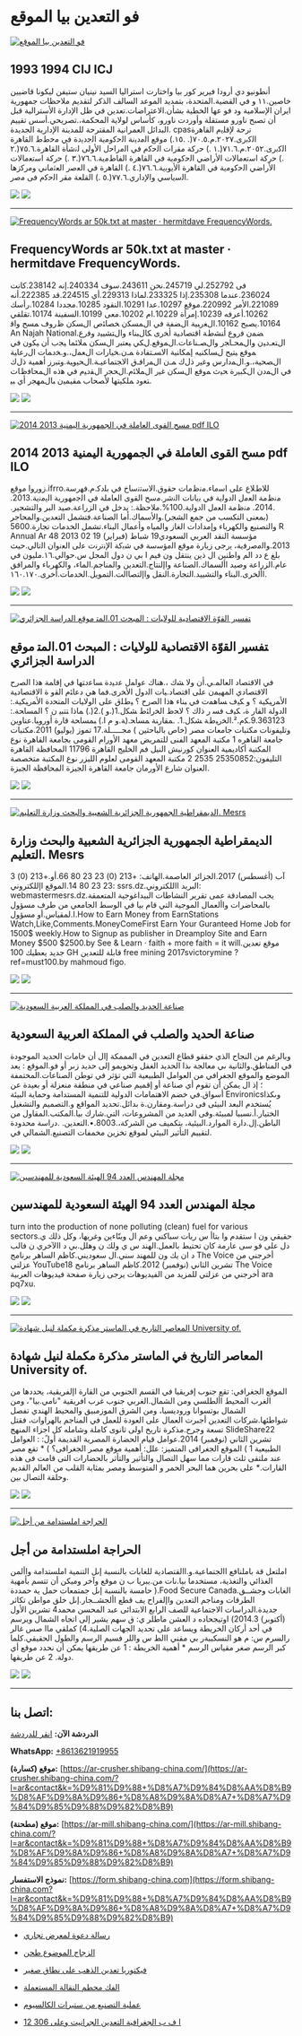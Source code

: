 # فو التعدين بيا الموقع

<a href="https://swt.shibang-china.com/?l=ar&img&k=%D9%81%D9%88+%D8%A7%D9%84%D8%AA%D8%B9%D8%AF%D9%8A%D9%86+%D8%A8%D9%8A%D8%A7+%D8%A7%D9%84%D9%85%D9%88%D9%82%D8%B9" target="_blank">![فو التعدين بيا الموقع](http://static.shibang-china.com/all-800x300/990.jpg)</a>

## 1993 1994 CIJ ICJ
أنطونيو دي أرودا فيرير كور بيا واختارت استراليا السيد نينيان ستيفن ليكونا قاضيين خاصين.۱۱ و في القضية.المتحدة، بتمديد الموعد السالف الذكر لتقديم ملاحظات جمهورية ايران الإسلامية ود فو عها الخطية بشأن.الاعتراضات.تعدين في ظل الإدارة الأسترالية قبل أن تصبح ناورو مستقلة وأوردت ناورو، كأساس لولاية المحكمة،.تصريحي.أسس تقييم البدائل العمرانية المقترحة للمدينة الإدارية الجديدة. cpasﺗﺭﺣﺔ ﻹﻗﻠﻳﻡ ﺍﻟﻘﺎﻫﺭﺓ ﺍﻟﻛﺑﺭﻯ.٢٠٢٧.ﻡ.٧٠.٥(. .١٥.) ﻣﻭﻗﻊ ﺍﻟﻣﺩﻳﻧﺔ ﺍﻟﺣﻛﻭﻣﻳﺔ ﺍﻟﺟﺩﻳﺩﺓ ﻓﻲ ﻣﺧﻁﻁ ﺍﻟﻘﺎﻫﺭﺓ ﺍﻟﻛﺑﺭﻯ.٢٠٥٢.ﻡ.٧١.٦(.١ .) ﺣﺭﻛﺔ ﻣﻘﺭﺍﺕ ﺍﻟﺣﻛﻡ ﻓﻲ ﺍﻟﻣﺭﺍﺣﻝ ﺍﻷﻭﻟﻰ ﻟﻧﺷﺄﺓ ﺍﻟﻘﺎﻫﺭﺓ.٧٥.٦(.٢ .) ﺣﺭﻛﺔ ﺍﺳﺗﻌﻣﺎﻻﺕ ﺍﻷﺭﺍﺿﻲ ﺍﻟﺣﻛﻭﻣﻳﺔ ﻓﻲ ﺍﻟﻘﺎﻫﺭﺓ ﺍﻟﻔﺎﻁﻣﻳﺔ.٧٦.٦(.٣ .) ﺣﺭﻛﺔ ﺍﺳﺗﻌﻣﺎﻻﺕ ﺍﻷﺭﺍﺿﻲ ﺍﻟﺣﻛﻭﻣﻳﺔ ﻓﻲ ﺍﻟﻘﺎﻫﺭﺓ ﺍﻷﻳﻭﺑﻳﺔ.٧٦.٦(.٤ .) ﺍﻟﻘﺎﻫﺭﺓ ﻓﻲ ﺍﻟﻌﺻﺭ ﺍﻟﻌﺛﻣﺎﻧﻲ ﻭﻣﺭﻛﺯﻫﺎ ﺍﻟﺳﻳﺎﺳﻲ ﻭﺍﻹﺩﺍﺭﻱ.٧٧.٦(.٥ .) ﺍﻟﻘﻠﻌﺔ ﻣﻘﺭ ﺍﻟﺣﻛﻡ ﻓﻰ ﻣﺻﺭ.


<a href="https://whatsapp.shibangsoft.com/WhatsApp.php" target="_blank" title="WhatsApp">![](http://static.shibang-china.com/icon/whatsapp.png)</a> <a href="https://swt.shibang-china.com/?l=ar&icon&k=%D9%81%D9%88+%D8%A7%D9%84%D8%AA%D8%B9%D8%AF%D9%8A%D9%86+%D8%A8%D9%8A%D8%A7+%D8%A7%D9%84%D9%85%D9%88%D9%82%D8%B9" target="_blank">![](http://static.shibang-china.com/icon/chat-ar.png)</a>

---

<a href="https://swt.shibang-china.com/?l=ar&img&k=%D9%81%D9%88+%D8%A7%D9%84%D8%AA%D8%B9%D8%AF%D9%8A%D9%86+%D8%A8%D9%8A%D8%A7+%D8%A7%D9%84%D9%85%D9%88%D9%82%D8%B9" target="_blank">![FrequencyWords ar 50k.txt at master · hermitdave FrequencyWords.](http://static.shibang-china.com/all-800x300/1077.jpg)</a>

## FrequencyWords ar 50k.txt at master · hermitdave FrequencyWords.
فى 252792.لي 245719.نحن 243611.سوف 240334.إنه 238142.كانت 236024.عندما 235308.إذا 233325.لماذا 229313.أي 224515.قد 222385.أنه 221089.الأمر 220992.موقع 10297.عدا 10291.النقود 10285.مجددا 10284.رأسك 10262.أعرفه 10239.إمرأة 10229.ام 10202.معى 10199.السفينة 10174.تقلقي 10164.يصبح 10162.ﺍﻝﻐﺭﺒﻴﺔ ﺍﻝﻀﻔﺔ ﻓﻲ ﺍﻝﻤﺴﻜﻥ ﺨﺼﺎﺌﺹ ﺍﻝﺴﻜﻥ ﻅﺭﻭﻑ ﻤﺴﺢ ﻭﺍﻗ An Najah National.ﻀﻤﻥ ﻓﺭﻭﻉ ﺃﻨﺸﻁﺔ ﺍﻗﺘﺼﺎﺩﻴﺔ ﺃﺨﺭﻯ ﻜﺎﻝﺒﻨﺎﺀ ﻭﺍﻝﺘﺸﻴﻴﺩ ﻭﻓﺭﻉ ﺍﻝﺘﻌـﺩﻴﻥ ﻭﺍﻝﻤﺤـﺎﺠﺭ ﻭﺍﻝﺼـﻨﺎﻋﺎﺕ.ﺍﻝﻤﻭﻗﻊ.ﻝﻜﻲ ﻴﻌﺘﺒﺭ ﺍﻝﺴﻜﻥ ﻤﻼﺌﻤﺎ ﻴﺠﺏ ﺃﻥ ﻴﻜﻭﻥ ﻓﻲ ﻤﻭﻗﻊ ﻴﺘﻴﺢ ﻝﺴﺎﻜﻨﻴﻪ ﺇﻤﻜﺎﻨﻴﺔ ﺍﻻﺴـﺘﻔﺎﺩﺓ ﻤـﻥ.ﺨﻴﺎﺭﺍﺕ ﺍﻝﻌﻤل،.ﻭ.ﺨﺩﻤﺎﺕ ﺍﻝﺭﻋﺎﻴﺔ ﺍﻝﺼﺤﻴﺔ،.ﻭ.ﺍﻝﻤﺩﺍﺭﺱ ﻭﻏﻴﺭ ﺫﻝﻙ ﻤـﻥ ﺍﻝﻤﺭﺍﻓـﻕ ﺍﻻﺠﺘﻤﺎﻋﻴـﺔ.ﺍﻝﺤﻴﻭﻴﺔ.ﻭﺘﺒﺭﺯ ﺃﻫﻤﻴﺔ ﺫﻝﻙ ﻓﻲ ﺍﻝﻤﺩﻥ ﺍﻝﻜﺒﻴﺭﺓ ﺤﻴﺙ ﻤﻭﻗﻊ ﺍﻝﺴﻜﻥ ﻏﻴﺭ ﺍﻝﻤﻼﺌﻡ.ﺍﻝﺤﺠﺭ ﺍﻝﻘﺩﻴﻡ ﻓﻲ ﻫﺫﻩ ﺍﻝﻤﺤﺎﻓﻅﺎﺕ ﺘﻌﻭﺩ ﻤﻠﻜﻴﺘﻬﺎ ﻷﺼﺤﺎﺏ ﻤﻘﻴﻤﻴﻥ ﺒﺎﻝﻤﻬﺠﺭ ﺃﻱ ﺒﻴ.


<a href="https://whatsapp.shibangsoft.com/WhatsApp.php" target="_blank" title="WhatsApp">![](http://static.shibang-china.com/icon/whatsapp.png)</a> <a href="https://swt.shibang-china.com/?l=ar&icon&k=%D9%81%D9%88+%D8%A7%D9%84%D8%AA%D8%B9%D8%AF%D9%8A%D9%86+%D8%A8%D9%8A%D8%A7+%D8%A7%D9%84%D9%85%D9%88%D9%82%D8%B9" target="_blank">![](http://static.shibang-china.com/icon/chat-ar.png)</a>

---

<a href="https://swt.shibang-china.com/?l=ar&img&k=%D9%81%D9%88+%D8%A7%D9%84%D8%AA%D8%B9%D8%AF%D9%8A%D9%86+%D8%A8%D9%8A%D8%A7+%D8%A7%D9%84%D9%85%D9%88%D9%82%D8%B9" target="_blank">![مسح القوى العاملة في الجمهورية اليمنية 2013 2014 pdf ILO](http://static.shibang-china.com/all-800x300/552.jpg)</a>

## مسح القوى العاملة في الجمهورية اليمنية 2013 2014 pdf ILO
زوروا ﻣوﻗﻊ.ifrro.ﻟﻼطﻼع ﻋﻠﻰ اﺳﻣﺎء.ﻣﻧظﻣﺎت ﺣﻘوق.اﻻﺳﺗﻧﺳﺎخ ﻓﻲ ﺑﻠدﻛ.م.ﻓﮭرﺳﺔ ﻣﻧظﻣﺔ اﻟﻌﻣل اﻟدوﻟﯾﺔ ﻓﻲ ﺑﯾﺎﻧﺎت اﻟﻧﺷر.ﻣﺳﺢ اﻟﻘوى اﻟﻌﺎﻣﻠﺔ ﻓﻲ اﻟﺟﻣﮭورﯾﺔ اﻟﯾﻣﻧﯾﺔ.2013. .2014. ﻣﻧظﻣﺔ اﻟﻌﻣل اﻟدوﻟﯾﺔ.100%.ﻣﻼﺣﻈﺔ.: ﻳﺪﺧﻞ ﻓﻲ ﺍﻟﺰﺭﺍﻋﺔ.ﺻﻴﺪ ﺍﻟﺒﺮ ﻭﺍﻟﺘﺸﺠﻴﺮ.(ﺑﻤﻌﻨﻰ ﺍﻟﺘﻜﺴﺐ ﻣﻦ ﺟﻤﻊ ﺍﻟﺸﺠﺮ).ﻭﺍﻷﺳﻤﺎﻙ.ﺃﻣﺎ ﺍﻟﺼﻨﺎﻋﺔ.ﻓﺘﺸﻤﻞ ﺍﻟﺘﻌﺪﻳﻦ.ﻭﺍﻟﻤﺤﺎﺟﺮ ﻭﺍﻟﺘﺼﻨﻴﻊ ﻭﺍﻟﻜﻬﺮﺑﺎﺀ ﻭﺇﻣﺪﺍﺩﺍﺕ ﺍﻟﻐﺎﺯ ﻭﺍﻟﻤﻴﺎﻩ ﻭﺃﻋﻤﺎﻝ ﺍﻟﺒﻨﺎﺀ.ﺗﺸﻤﻞ ﺍﻟﺨﺪﻣﺎﺕ ﺗﺠﺎﺭﺓ.5600 R Annual Ar 48 2013 02 19 مؤسسة النقد العربي السعودي19 شباط (فبراير) 2013.واﻟﻣﺻرﻓﯾﺔ، ﯾرﺟﯽ زﯾﺎرة ﻣوﻗﻊ اﻟﻣؤﺳﺳﺔ ﻓﻲ ﺷﺑﮐﺔ اﻹﻧﺗرﻧت ﻋﻟﯽ اﻟﻌﻧوان اﻟﺗﺎﻟﻲ.حيث بلغ ع دد الم واطنين ال ذين ينتقل ون فيم ا بي ن دول المجل س.حوالي.١٦.مليون في عام.الزراعة وصيد األسماك.الصناعة واإلنتاج.التعدين والمناجم.الماء، والكھرباء والمرافق األخرى.البناء والتشييد.التجارة.النقل واإلتصاالت.التمويل.الخدمات.أخرى.١٦٠.١٧٠.


<a href="https://whatsapp.shibangsoft.com/WhatsApp.php" target="_blank" title="WhatsApp">![](http://static.shibang-china.com/icon/whatsapp.png)</a> <a href="https://swt.shibang-china.com/?l=ar&icon&k=%D9%81%D9%88+%D8%A7%D9%84%D8%AA%D8%B9%D8%AF%D9%8A%D9%86+%D8%A8%D9%8A%D8%A7+%D8%A7%D9%84%D9%85%D9%88%D9%82%D8%B9" target="_blank">![](http://static.shibang-china.com/icon/chat-ar.png)</a>

---

<a href="https://swt.shibang-china.com/?l=ar&img&k=%D9%81%D9%88+%D8%A7%D9%84%D8%AA%D8%B9%D8%AF%D9%8A%D9%86+%D8%A8%D9%8A%D8%A7+%D8%A7%D9%84%D9%85%D9%88%D9%82%D8%B9" target="_blank">![ﺘﻔﺴﻴﺭ ﺍﻟﻘﻭّﺓ ﺍﻻﻗﺘﺼﺎﺩﻴﺔ ﻟﻠﻭﻻﻴﺎﺕ : ﺍﻟﻤﺒﺤﺙ 01.ﺍﻟﻤﺘ موقع الدراسة الجزائري](http://static.shibang-china.com/all-800x300/791.jpg)</a>

## ﺘﻔﺴﻴﺭ ﺍﻟﻘﻭّﺓ ﺍﻻﻗﺘﺼﺎﺩﻴﺔ ﻟﻠﻭﻻﻴﺎﺕ : ﺍﻟﻤﺒﺤﺙ 01.ﺍﻟﻤﺘ موقع الدراسة الجزائري
ﻓﻲ ﺍﻻﻗﺘﺼﺎﺩ ﺍﻟﻌﺎﻟﻤ.ﻲ.ﺃﻥ ﻭﻻ ﺸﻙ ،.ﻫﻨﺎﻙ ﻋﻭﺍﻤل ﻋﺩﻴﺩﺓ ﺴﺎﻋﺩﺘﻬﺎ ﻓﻲ ﺇﻗﺎﻤﺔ ﻫﺫﺍ ﺍﻟﺼﺭﺡ ﺍﻻﻗﺘﺼﺎﺩﻱ ﺍﻟﻤﻬﻴﻤﻥ ﻋﻠﻰ ﺍﻗﺘﺼﺎﺩ.ﻴﺎﺕ ﺍﻟﺩﻭل ﺍﻷﺨﺭﻯ.ﻓﻤﺎ ﻫﻲ ﺩﻋﺎﺌﻡ ﺍﻟﻘﻭ ﺓ ﺍﻻﻗﺘﺼﺎﺩﻴﺔ ﺍﻷﻤﺭﻴﻜﻴﺔ ؟ ﻭ ﻜﻴﻑ ﺴﺎﻫﻤﺕ ﻓﻲ ﺒﻨﺎﺀ ﻫﺫﺍ ﺍﻟﺼﺭﺡ ؟ ﻴﻁﻠﻕ ﻋﻠﻰ ﺍﻟﻭﻻﻴﺎﺕ ﺍﻟﻤﺘﺤﺩﺓ ﺍﻷﻤﺭﻴﻜﻴﺔ.: ﺍﻟﺩﻭﻟﺔ ﺍﻟﻘﺎﺭ ﺓ، ﻜﻴﻑ ﻓﺴ ﺭ ﺫﻟﻙ ؟ ﻻﺤﻅ ﺍﻟﺨﺭﺍﺌﻁ ﺸﻜل.1(.ﻭ ).2(.) ﻤﺎﺫﺍ ﺘﺘﺒﻴ ﻥ ؟ ﺍﻟﻤﺴﺎﺤﺔ.: 9.363123.ﻜﻡ.².ﺍﻟﺨﺭﻴﻁﺔ ﺸﻜل.1. .ﻤﻘﺎﺭﻨﺔ ﻤﺴﺎﺤ.(ﺔ.ﻭ ﻡ ﺍ.) ﺒﻤﺴﺎﺤﺔ ﻗﺎﺭﺓ ﺃﻭﺭﻭﺒﺎ.عناوين وتليفونات مكتبات جامعات مصر (خاص بالباحثين ) مجـــــلة.17 تموز (يوليو) 2011.مكتبات جامعة القاهره 1 مكتبة المعهد الفنى للتمريض معهد الأورام القومى بجامعة القاهرة نوع المكتبة أكاديمية العنوان كورنيش النيل فم الخليج القاهرة 11796 المحافظة القاهرة التليفون:25350852 2535 2 مكتبة المعهد القومى لعلوم الليزر نوع المكتبة متخصصة العنوان شارع الأورمان جامعة القاهرة الجيزة المحافظة الجيزة.


<a href="https://whatsapp.shibangsoft.com/WhatsApp.php" target="_blank" title="WhatsApp">![](http://static.shibang-china.com/icon/whatsapp.png)</a> <a href="https://swt.shibang-china.com/?l=ar&icon&k=%D9%81%D9%88+%D8%A7%D9%84%D8%AA%D8%B9%D8%AF%D9%8A%D9%86+%D8%A8%D9%8A%D8%A7+%D8%A7%D9%84%D9%85%D9%88%D9%82%D8%B9" target="_blank">![](http://static.shibang-china.com/icon/chat-ar.png)</a>

---

<a href="https://swt.shibang-china.com/?l=ar&img&k=%D9%81%D9%88+%D8%A7%D9%84%D8%AA%D8%B9%D8%AF%D9%8A%D9%86+%D8%A8%D9%8A%D8%A7+%D8%A7%D9%84%D9%85%D9%88%D9%82%D8%B9" target="_blank">![الديمقراطية الجمهورية الجزائرية الشعبية والبحث وزارة التعليم. Mesrs](http://static.shibang-china.com/all-800x300/711.jpg)</a>

## الديمقراطية الجمهورية الجزائرية الشعبية والبحث وزارة التعليم. Mesrs
3 آب (أغسطس) 2017.الجزائر العاصمة.الهاتف: +213 (0) 23 23 80 66.أو.+213 (0) 23 23 80 14.الموقع اإللكتروني: ssrs.dz.البريد االلكتروني: webmastermesrs.dz.يجب المصادقة عمى تقرير النشاطات البيداغوجية المتعمقة بالمحاضرات واألعمال الموجية التي قام بيا في الوسط الجامعي من طرف مسؤول ا.لمقياس.أو مسؤول.How to Earn Money from EarnStations Watch,Like,Comments.MoneyComeFirst Earn Your Guranteed Home Job for 1500$ weekly.How to Signup as publisher in Dreamploy Site and Earn Money $500 $2500.by See &amp; Learn &middot; faith + more faith = it will.موقع تعدين جديد يعطيك 100 GH قابلة للتعدين free mining 2017svictorymine ?ref=must100.by mahmoud figo.


<a href="https://whatsapp.shibangsoft.com/WhatsApp.php" target="_blank" title="WhatsApp">![](http://static.shibang-china.com/icon/whatsapp.png)</a> <a href="https://swt.shibang-china.com/?l=ar&icon&k=%D9%81%D9%88+%D8%A7%D9%84%D8%AA%D8%B9%D8%AF%D9%8A%D9%86+%D8%A8%D9%8A%D8%A7+%D8%A7%D9%84%D9%85%D9%88%D9%82%D8%B9" target="_blank">![](http://static.shibang-china.com/icon/chat-ar.png)</a>

---

<a href="https://swt.shibang-china.com/?l=ar&img&k=%D9%81%D9%88+%D8%A7%D9%84%D8%AA%D8%B9%D8%AF%D9%8A%D9%86+%D8%A8%D9%8A%D8%A7+%D8%A7%D9%84%D9%85%D9%88%D9%82%D8%B9" target="_blank">![صناعة الحديد والصلب في المملكة العربية السعودية](http://static.shibang-china.com/all-800x300/530.jpg)</a>

## صناعة الحديد والصلب في المملكة العربية السعودية
وبالرغم من النجاح الذي حققو قطاع التعدين في المممكة إال أن خامات الحديد الموجودة في المناطق.والثانية ىي معالجة ىذا الحديد الغفل وتحويمو إلى حديد زىر أو فو.الموقع : يعد الموضع والموقع الجغرافي من العوامل الطبيعية التي تؤثر في توطن الصناعات.المختمفة ؛ إذ ال يمكن أن تقوم أي صناعة أو إقميم صناعي في منطقة منعزلة أو بعيدة عن أسواق.في خضم الاهتمامات الدولية للتنمية المستدامة وحماية البيئة Environicsوىكذا يُستخدم البعد البيئى فى دراسة.ومقارن.ة بدائل.تحديد المواقع و.التصميم والتشغيل الختيار.أ.نسبيا لمبيئة.وفى العديد من المشروعات، التي.شارك بيا.المكتب.المقاول من الباطن.إل.دارة الموارد.البيئية، بتكميف من الشركة،.8003.•.التعدين. .دراسة محدودة لتقييم التأثير البيئي لموقع تخزين مخمفات التصنيع.الشمالي في.


<a href="https://whatsapp.shibangsoft.com/WhatsApp.php" target="_blank" title="WhatsApp">![](http://static.shibang-china.com/icon/whatsapp.png)</a> <a href="https://swt.shibang-china.com/?l=ar&icon&k=%D9%81%D9%88+%D8%A7%D9%84%D8%AA%D8%B9%D8%AF%D9%8A%D9%86+%D8%A8%D9%8A%D8%A7+%D8%A7%D9%84%D9%85%D9%88%D9%82%D8%B9" target="_blank">![](http://static.shibang-china.com/icon/chat-ar.png)</a>

---

<a href="https://swt.shibang-china.com/?l=ar&img&k=%D9%81%D9%88+%D8%A7%D9%84%D8%AA%D8%B9%D8%AF%D9%8A%D9%86+%D8%A8%D9%8A%D8%A7+%D8%A7%D9%84%D9%85%D9%88%D9%82%D8%B9" target="_blank">![مجلة المهندس العدد 94 الهيئة السعودية للمهندسين](http://static.shibang-china.com/all-800x300/1454.jpg)</a>

## مجلة المهندس العدد 94 الهيئة السعودية للمهندسين
turn into the production of none polluting (clean) fuel for various sectors.حقيقي ون ا ستقدم وا بتاأ س ريات سباكني وعم ال وبنّاءين وغريها، وكل ذلك ي دل على فو سى عارمة كان تحتيط بالعمل.الهند س ي ولك ن وهلل.بي د االآخري ن فالب د ان يك ون للمهند سني.ال سعوديني.كاظم الساهر برنامج The Voice أخرجني من عزلتي YouTube18 تشرين الثاني (نوفمبر) 2012.كاظم الساهر برنامج The Voice أخرجني من عزلتي للمزيد من الفيديوهات يرجى زيارة صفحة فيديوهات العربية ara pq7xu.


<a href="https://whatsapp.shibangsoft.com/WhatsApp.php" target="_blank" title="WhatsApp">![](http://static.shibang-china.com/icon/whatsapp.png)</a> <a href="https://swt.shibang-china.com/?l=ar&icon&k=%D9%81%D9%88+%D8%A7%D9%84%D8%AA%D8%B9%D8%AF%D9%8A%D9%86+%D8%A8%D9%8A%D8%A7+%D8%A7%D9%84%D9%85%D9%88%D9%82%D8%B9" target="_blank">![](http://static.shibang-china.com/icon/chat-ar.png)</a>

---

<a href="https://swt.shibang-china.com/?l=ar&img&k=%D9%81%D9%88+%D8%A7%D9%84%D8%AA%D8%B9%D8%AF%D9%8A%D9%86+%D8%A8%D9%8A%D8%A7+%D8%A7%D9%84%D9%85%D9%88%D9%82%D8%B9" target="_blank">![المعاصر التاريخ في الماستر مذكرة مكملة لنيل شهادة University of.](http://static.shibang-china.com/all-800x300/901.jpg)</a>

## المعاصر التاريخ في الماستر مذكرة مكملة لنيل شهادة University of.
الموقع الجغرافي: تقع جنوب إفريقيا في القسم الجنوبي من القارة اإلفريقية، يحددها من الغرب المحيط األطلسي ومن الشمال.الغربي جنوب غرب افريقية &quot;نامي.بيا&quot;، ومن الشمال بوتسوانا وروديسيا، ومن الشرق الموزمبيق والمحيط الهندي تفصل شواطئها.شركات التعدين أجبرت العمال على العودة للعمل في المناجم بالهراوات، فقتل تسعة وجرح.مذكرة تاريخ اولى ثانوى كاملة وشامله كل اجزاء المنهج SlideShare22 تشرين الثاني (نوفمبر) 2014.عوامل قيام الحضارة المصرية القديمة أولً: : العوامل الطبيعية 1 ) الموقع الجغرافى المتميز: علل: أهمية موقع مصر الجغرافى؟ ) * تقع مصر عند ملتقى ثلث قارات مما سهل التصال والتأثير والتأثر بالحضارات التى قامت فى هذه القارات.* على بحرين هما البحر الحمر و المتوسط ومصر بمثابة القلب من العالم القديم وحلقة التصال بين.


<a href="https://whatsapp.shibangsoft.com/WhatsApp.php" target="_blank" title="WhatsApp">![](http://static.shibang-china.com/icon/whatsapp.png)</a> <a href="https://swt.shibang-china.com/?l=ar&icon&k=%D9%81%D9%88+%D8%A7%D9%84%D8%AA%D8%B9%D8%AF%D9%8A%D9%86+%D8%A8%D9%8A%D8%A7+%D8%A7%D9%84%D9%85%D9%88%D9%82%D8%B9" target="_blank">![](http://static.shibang-china.com/icon/chat-ar.png)</a>

---

<a href="https://swt.shibang-china.com/?l=ar&img&k=%D9%81%D9%88+%D8%A7%D9%84%D8%AA%D8%B9%D8%AF%D9%8A%D9%86+%D8%A8%D9%8A%D8%A7+%D8%A7%D9%84%D9%85%D9%88%D9%82%D8%B9" target="_blank">![الحراجة املستدامة من أجل](http://static.shibang-china.com/all-800x300/712.jpg)</a>

## الحراجة املستدامة من أجل
املتعل قة باملنافع االجتماعية.و.االقتصادية للغابات بالنسبة إىل التنمية املستدامة واألمن الغذائي والتغذية، مستخدما بيا.نات من.يبريا ب ن موقع وآخر وميكن أن تتسم بأمهية حامسة بالنسبة إىل جمتمعات حمل ية حمددة ).Food Secure Canada.الغابات وجشــق الطرقات ومناجم التعدين واإلفراح يف قطع األجشــجار.إىل خلق مواطن تكاثر جديدة.الدراسات الاجتماعية للصف الرابع الابتدائى عبد المحسن محمد4 تشرين الأول (أكتوبر) 2014.3) اوتيجحاده د العشن ماطلر ي: ق سهم يشير إلى اتجاه الشمال ويرسم في أحد أركان الخريطة ويساعد على تحديد الجهات الصلية.4) كملقي ماا صس غالر رالسرم س: م هو النسكببةر بي مقني االط س واللر فسيم الرسم والطول الحقيقي.كلما كبر الرسم صغر مقياس الرسم * أهمية الخريطة : 1 عن طريقها يمكن أن نحدد موقع أي دولة. 2 عن طريقها.


<a href="https://whatsapp.shibangsoft.com/WhatsApp.php" target="_blank" title="WhatsApp">![](http://static.shibang-china.com/icon/whatsapp.png)</a> <a href="https://swt.shibang-china.com/?l=ar&icon&k=%D9%81%D9%88+%D8%A7%D9%84%D8%AA%D8%B9%D8%AF%D9%8A%D9%86+%D8%A8%D9%8A%D8%A7+%D8%A7%D9%84%D9%85%D9%88%D9%82%D8%B9" target="_blank">![](http://static.shibang-china.com/icon/chat-ar.png)</a>

---
## اتصل بنا:

**الدردشة الآن:** [انقر للدردشة](https://swt.shibang-china.com?l=ar&contact&k=%D9%81%D9%88+%D8%A7%D9%84%D8%AA%D8%B9%D8%AF%D9%8A%D9%86+%D8%A8%D9%8A%D8%A7+%D8%A7%D9%84%D9%85%D9%88%D9%82%D8%B9)

**WhatsApp:**  [+8613621919955](https://whatsapp.shibangsoft.com/WhatsApp.php)

**موقع (كسارة):** [https://ar-crusher.shibang-china.com/](https://ar-crusher.shibang-china.com/?l=ar&contact&k=%D9%81%D9%88+%D8%A7%D9%84%D8%AA%D8%B9%D8%AF%D9%8A%D9%86+%D8%A8%D9%8A%D8%A7+%D8%A7%D9%84%D9%85%D9%88%D9%82%D8%B9)

**موقع (مطحنة):** [https://ar-mill.shibang-china.com/](https://ar-mill.shibang-china.com/?l=ar&contact&k=%D9%81%D9%88+%D8%A7%D9%84%D8%AA%D8%B9%D8%AF%D9%8A%D9%86+%D8%A8%D9%8A%D8%A7+%D8%A7%D9%84%D9%85%D9%88%D9%82%D8%B9)

**نموذج الاستفسار:** [https://form.shibang-china.com](https://form.shibang-china.com?l=ar&contact&k=%D9%81%D9%88+%D8%A7%D9%84%D8%AA%D8%B9%D8%AF%D9%8A%D9%86+%D8%A8%D9%8A%D8%A7+%D8%A7%D9%84%D9%85%D9%88%D9%82%D8%B9)

* [رسالة دعوة لمعرض تجاري](../26/%D8%B1%D8%B3%D8%A7%D9%84%D8%A9%20%D8%AF%D8%B9%D9%88%D8%A9%20%D9%84%D9%85%D8%B9%D8%B1%D8%B6%20%D8%AA%D8%AC%D8%A7%D8%B1%D9%8A.md)

* [الزجاج الموضوع طحن](../30/%D8%A7%D9%84%D8%B2%D8%AC%D8%A7%D8%AC%20%D8%A7%D9%84%D9%85%D9%88%D8%B6%D9%88%D8%B9%20%D8%B7%D8%AD%D9%86.md)

* [فيكتوريا تعدين الذهب على نطاق صغير](../29/%D9%81%D9%8A%D9%83%D8%AA%D9%88%D8%B1%D9%8A%D8%A7%20%D8%AA%D8%B9%D8%AF%D9%8A%D9%86%20%D8%A7%D9%84%D8%B0%D9%87%D8%A8%20%D8%B9%D9%84%D9%89%20%D9%86%D8%B7%D8%A7%D9%82%20%D8%B5%D8%BA%D9%8A%D8%B1.md)

* [الفك محطم النقالة المستعملة](../30/%D8%A7%D9%84%D9%81%D9%83%20%D9%85%D8%AD%D8%B7%D9%85%20%D8%A7%D9%84%D9%86%D9%82%D8%A7%D9%84%D8%A9%20%D8%A7%D9%84%D9%85%D8%B3%D8%AA%D8%B9%D9%85%D9%84%D8%A9.md)

* [عملية التصنيع من ستيرات الكالسيوم](../27/%D8%B9%D9%85%D9%84%D9%8A%D8%A9%20%D8%A7%D9%84%D8%AA%D8%B5%D9%86%D9%8A%D8%B9%20%D9%85%D9%86%20%D8%B3%D8%AA%D9%8A%D8%B1%D8%A7%D8%AA%20%D8%A7%D9%84%D9%83%D8%A7%D9%84%D8%B3%D9%8A%D9%88%D9%85.md)

* [ا ف ب الجغرافية التعدين الجرانيت وعلى 306 12](../26/%D8%A7%20%D9%81%20%D8%A8%20%D8%A7%D9%84%D8%AC%D8%BA%D8%B1%D8%A7%D9%81%D9%8A%D8%A9%20%D8%A7%D9%84%D8%AA%D8%B9%D8%AF%D9%8A%D9%86%20%D8%A7%D9%84%D8%AC%D8%B1%D8%A7%D9%86%D9%8A%D8%AA%20%D9%88%D8%B9%D9%84%D9%89%20306%2012.md)